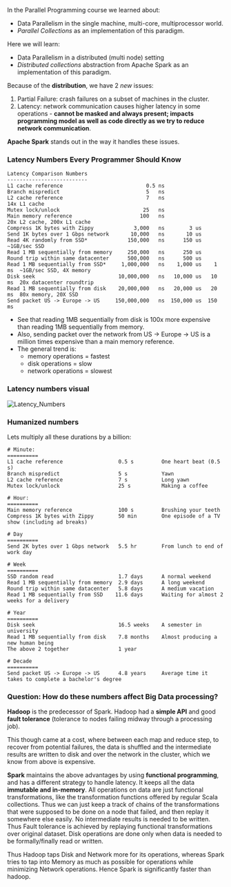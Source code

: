 In the Parallel Programming course we learned about:

* Data Parallelism in the single machine, multi-core, multiprocessor world.
* _Parallel Collections_ as an implementation of this paradigm.

Here we will learn:

* Data Parallelism in a distributed (multi node) setting
* _Distributed collections_ abstraction from Apache Spark as an implementation of this paradigm.

Because of the **distribution**, we have 2 _new_ issues:

1. Partial Failure: crash failures on a subset of machines in the cluster.
2. Latency: network communication causes higher latency in some operations - **cannot be masked and always present; impacts programming model as well as code directly as we try to reduce network communication**. 

**Apache Spark** stands out in the way it handles these issues.

### Latency Numbers Every Programmer Should Know

```
Latency Comparison Numbers
--------------------------
L1 cache reference                           0.5 ns
Branch mispredict                            5   ns
L2 cache reference                           7   ns                      14x L1 cache
Mutex lock/unlock                           25   ns
Main memory reference                      100   ns                      20x L2 cache, 200x L1 cache
Compress 1K bytes with Zippy             3,000   ns        3 us
Send 1K bytes over 1 Gbps network       10,000   ns       10 us
Read 4K randomly from SSD*             150,000   ns      150 us          ~1GB/sec SSD
Read 1 MB sequentially from memory     250,000   ns      250 us
Round trip within same datacenter      500,000   ns      500 us
Read 1 MB sequentially from SSD*     1,000,000   ns    1,000 us    1 ms  ~1GB/sec SSD, 4X memory
Disk seek                           10,000,000   ns   10,000 us   10 ms  20x datacenter roundtrip
Read 1 MB sequentially from disk    20,000,000   ns   20,000 us   20 ms  80x memory, 20X SSD
Send packet US -> Europe -> US     150,000,000   ns  150,000 us  150 ms
```

* See that reading 1MB sequentially from disk is 100x more expensive than reading 1MB sequentially from memory.
* Also, sending packet over the network from US -> Europe -> US is a million times expensive than a main memory reference.
* The general trend is: 
    * memory operations  = fastest
    * disk operations    = slow
    * network operations = slowest

### Latency numbers visual

![Latency_Numbers](https://github.com/rohitvg/scala-spark-4/blob/master/resources/images/latency_numbers.png)

### Humanized numbers

Lets multiply all these durations by a billion:

```
# Minute:
==========
L1 cache reference                  0.5 s         One heart beat (0.5 s)
Branch mispredict                   5 s           Yawn
L2 cache reference                  7 s           Long yawn
Mutex lock/unlock                   25 s          Making a coffee

# Hour:
==========
Main memory reference               100 s         Brushing your teeth
Compress 1K bytes with Zippy        50 min        One episode of a TV show (including ad breaks)

# Day
==========
Send 2K bytes over 1 Gbps network   5.5 hr        From lunch to end of work day

# Week
==========
SSD random read                     1.7 days      A normal weekend
Read 1 MB sequentially from memory  2.9 days      A long weekend
Round trip within same datacenter   5.8 days      A medium vacation
Read 1 MB sequentially from SSD    11.6 days      Waiting for almost 2 weeks for a delivery

# Year
==========
Disk seek                           16.5 weeks    A semester in university
Read 1 MB sequentially from disk    7.8 months    Almost producing a new human being
The above 2 together                1 year

# Decade
==========
Send packet US -> Europe -> US      4.8 years     Average time it takes to complete a bachelor's degree
```

### **Question**: How do these numbers affect Big Data processing?

**Hadoop** is the predecessor of Spark. Hadoop had a **simple API** and good **fault tolerance** (tolerance to nodes failing midway through a processing job).

This though came at a cost, where between each map and reduce step, to recover from potential failures, the data is shuffled and the intermediate results are written to disk and over the network in the cluster, which we know from above is expensive.

**Spark** maintains the above advantages by using **functional programming**, and has a different strategy to handle latency. It keeps all the data **immutable and in-memory**. All operations on data are just functional transformations, like the transformation functions offered by regular Scala collections. Thus we can just keep a track of chains of the transformations that were supposed to be done on a node that failed, and then replay it somewhere else easily. No intermediate results is needed to be written. Thus Fault tolerance is achieved by replaying functional transformations over original dataset. Disk operations are done only when data is needed to be formally/finally read or written.

Thus Hadoop taps Disk and Network more for its operations, whereas Spark tries to tap into Memory as much as possible for operations while minimizing Network operations. Hence Spark is significantly faster than hadoop.


